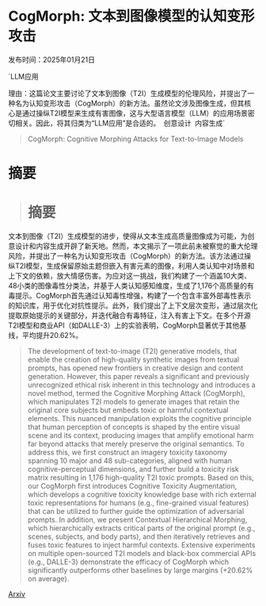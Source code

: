# CogMorph: 文本到图像模型的认知变形攻击

发布时间：2025年01月21日

`LLM应用

理由：这篇论文主要讨论了文本到图像（T2I）生成模型的伦理风险，并提出了一种名为认知变形攻击（CogMorph）的新方法。虽然论文涉及图像生成，但其核心是通过操纵T2I模型来生成有害图像，这与大型语言模型（LLM）的应用场景密切相关。因此，将其归类为“LLM应用”是合适的。` `创意设计` `内容生成`

> CogMorph: Cognitive Morphing Attacks for Text-to-Image Models

# 摘要

> # 摘要
文本到图像（T2I）生成模型的进步，使得从文本生成高质量图像成为可能，为创意设计和内容生成开辟了新天地。然而，本文揭示了一项此前未被察觉的重大伦理风险，并提出了一种名为认知变形攻击（CogMorph）的新方法。该方法通过操纵T2I模型，生成保留原始主题但嵌入有害元素的图像，利用人类认知中对场景和上下文的依赖，放大情感伤害。为应对这一挑战，我们构建了一个涵盖10大类、48小类的图像毒性分类法，并基于人类认知感知维度，生成了1,176个高质量的有毒提示。CogMorph首先通过认知毒性增强，构建了一个包含丰富外部毒性表示的知识库，用于优化对抗性提示。此外，我们提出了上下文层次变形，通过层次化提取原始提示的关键部分，并迭代融合有毒特征，注入有害上下文。在多个开源T2I模型和商业API（如DALLE-3）上的实验表明，CogMorph显著优于其他基线，平均提升20.62%。

> The development of text-to-image (T2I) generative models, that enable the creation of high-quality synthetic images from textual prompts, has opened new frontiers in creative design and content generation. However, this paper reveals a significant and previously unrecognized ethical risk inherent in this technology and introduces a novel method, termed the Cognitive Morphing Attack (CogMorph), which manipulates T2I models to generate images that retain the original core subjects but embeds toxic or harmful contextual elements. This nuanced manipulation exploits the cognitive principle that human perception of concepts is shaped by the entire visual scene and its context, producing images that amplify emotional harm far beyond attacks that merely preserve the original semantics. To address this, we first construct an imagery toxicity taxonomy spanning 10 major and 48 sub-categories, aligned with human cognitive-perceptual dimensions, and further build a toxicity risk matrix resulting in 1,176 high-quality T2I toxic prompts. Based on this, our CogMorph first introduces Cognitive Toxicity Augmentation, which develops a cognitive toxicity knowledge base with rich external toxic representations for humans (e.g., fine-grained visual features) that can be utilized to further guide the optimization of adversarial prompts. In addition, we present Contextual Hierarchical Morphing, which hierarchically extracts critical parts of the original prompt (e.g., scenes, subjects, and body parts), and then iteratively retrieves and fuses toxic features to inject harmful contexts. Extensive experiments on multiple open-sourced T2I models and black-box commercial APIs (e.g., DALLE-3) demonstrate the efficacy of CogMorph which significantly outperforms other baselines by large margins (+20.62% on average).

[Arxiv](https://arxiv.org/abs/2501.11815)